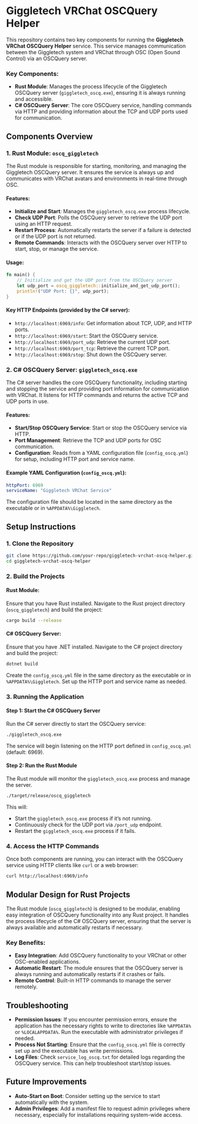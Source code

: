 
# Giggletech VRChat OSCQuery Helper

This repository contains two key components for running the **Giggletech VRChat OSCQuery Helper** service. This service manages communication between the Giggletech system and VRChat through OSC (Open Sound Control) via an OSCQuery server.

### Key Components:
- **Rust Module**: Manages the process lifecycle of the Giggletech OSCQuery server (`giggletech_oscq.exe`), ensuring it is always running and accessible.
- **C# OSCQuery Server**: The core OSCQuery service, handling commands via HTTP and providing information about the TCP and UDP ports used for communication.

## Components Overview

### 1. Rust Module: `oscq_giggletech`

The Rust module is responsible for starting, monitoring, and managing the Giggletech OSCQuery server. It ensures the service is always up and communicates with VRChat avatars and environments in real-time through OSC.

#### **Features:**
- **Initialize and Start**: Manages the `giggletech_oscq.exe` process lifecycle.
- **Check UDP Port**: Polls the OSCQuery server to retrieve the UDP port using an HTTP request.
- **Restart Process**: Automatically restarts the server if a failure is detected or if the UDP port is not returned.
- **Remote Commands**: Interacts with the OSCQuery server over HTTP to start, stop, or manage the service.

#### **Usage**:
```rust
fn main() {
    // Initialize and get the UDP port from the OSCQuery server
    let udp_port = oscq_giggletech::initialize_and_get_udp_port();
    println!("UDP Port: {}", udp_port);
}
```

#### **Key HTTP Endpoints** (provided by the C# server):
- `http://localhost:6969/info`: Get information about TCP, UDP, and HTTP ports.
- `http://localhost:6969/start`: Start the OSCQuery service.
- `http://localhost:6969/port_udp`: Retrieve the current UDP port.
- `http://localhost:6969/port_tcp`: Retrieve the current TCP port.
- `http://localhost:6969/stop`: Shut down the OSCQuery server.

### 2. C# OSCQuery Server: `giggletech_oscq.exe`

The C# server handles the core OSCQuery functionality, including starting and stopping the service and providing port information for communication with VRChat. It listens for HTTP commands and returns the active TCP and UDP ports in use.

#### **Features**:
- **Start/Stop OSCQuery Service**: Start or stop the OSCQuery service via HTTP.
- **Port Management**: Retrieve the TCP and UDP ports for OSC communication.
- **Configuration**: Reads from a YAML configuration file (`config_oscq.yml`) for setup, including HTTP port and service name.

#### **Example YAML Configuration (`config_oscq.yml`)**:
```yaml
httpPort: 6969
serviceName: "Giggletech VRChat Service"
```
The configuration file should be located in the same directory as the executable or in `%APPDATA%\Giggletech`.

## Setup Instructions

### 1. Clone the Repository
```bash
git clone https://github.com/your-repo/giggletech-vrchat-oscq-helper.git
cd giggletech-vrchat-oscq-helper
```

### 2. Build the Projects

#### **Rust Module**:
Ensure that you have Rust installed. Navigate to the Rust project directory (`oscq_giggletech`) and build the project:
```bash
cargo build --release
```

#### **C# OSCQuery Server**:
Ensure that you have .NET installed. Navigate to the C# project directory and build the project:
```bash
dotnet build
```

Create the `config_oscq.yml` file in the same directory as the executable or in `%APPDATA%\Giggletech`. Set up the HTTP port and service name as needed.

### 3. Running the Application

#### **Step 1: Start the C# OSCQuery Server**
Run the C# server directly to start the OSCQuery service:
```bash
./giggletech_oscq.exe
```
The service will begin listening on the HTTP port defined in `config_oscq.yml` (default: 6969).

#### **Step 2: Run the Rust Module**
The Rust module will monitor the `giggletech_oscq.exe` process and manage the server.
```bash
./target/release/oscq_giggletech
```
This will:
- Start the `giggletech_oscq.exe` process if it’s not running.
- Continuously check for the UDP port via `/port_udp` endpoint.
- Restart the `giggletech_oscq.exe` process if it fails.

### 4. Access the HTTP Commands
Once both components are running, you can interact with the OSCQuery service using HTTP clients like `curl` or a web browser:
```bash
curl http://localhost:6969/info
```

## Modular Design for Rust Projects

The Rust module (`oscq_giggletech`) is designed to be modular, enabling easy integration of OSCQuery functionality into any Rust project. It handles the process lifecycle of the C# OSCQuery server, ensuring that the server is always available and automatically restarts if necessary.

### **Key Benefits**:
- **Easy Integration**: Add OSCQuery functionality to your VRChat or other OSC-enabled applications.
- **Automatic Restart**: The module ensures that the OSCQuery server is always running and automatically restarts if it crashes or fails.
- **Remote Control**: Built-in HTTP commands to manage the server remotely.

## Troubleshooting

- **Permission Issues**: If you encounter permission errors, ensure the application has the necessary rights to write to directories like `%APPDATA%` or `%LOCALAPPDATA%`. Run the executable with administrator privileges if needed.
- **Process Not Starting**: Ensure that the `config_oscq.yml` file is correctly set up and the executable has write permissions.
- **Log Files**: Check `service_log_oscq.txt` for detailed logs regarding the OSCQuery service. This can help troubleshoot start/stop issues.

## Future Improvements
- **Auto-Start on Boot**: Consider setting up the service to start automatically with the system.
- **Admin Privileges**: Add a manifest file to request admin privileges where necessary, especially for installations requiring system-wide access.
